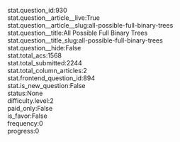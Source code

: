 stat.question_id:930  
stat.question__article__live:True  
stat.question__article__slug:all-possible-full-binary-trees  
stat.question__title:All Possible Full Binary Trees  
stat.question__title_slug:all-possible-full-binary-trees  
stat.question__hide:False  
stat.total_acs:1568  
stat.total_submitted:2244  
stat.total_column_articles:2  
stat.frontend_question_id:894  
stat.is_new_question:False  
status:None  
difficulty.level:2  
paid_only:False  
is_favor:False  
frequency:0  
progress:0  
